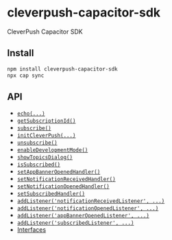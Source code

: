 # cleverpush-capacitor-sdk

CleverPush Capacitor SDK

## Install

```bash
npm install cleverpush-capacitor-sdk
npx cap sync
```

## API

<docgen-index>

* [`echo(...)`](#echo)
* [`getSubscriptionId()`](#getsubscriptionid)
* [`subscribe()`](#subscribe)
* [`initCleverPush(...)`](#initcleverpush)
* [`unsubscribe()`](#unsubscribe)
* [`enableDevelopmentMode()`](#enabledevelopmentmode)
* [`showTopicsDialog()`](#showtopicsdialog)
* [`isSubscribed()`](#issubscribed)
* [`setAppBannerOpenedHandler()`](#setappbanneropenedhandler)
* [`setNotificationReceivedHandler()`](#setnotificationreceivedhandler)
* [`setNotificationOpenedHandler()`](#setnotificationopenedhandler)
* [`setSubscribedHandler()`](#setsubscribedhandler)
* [`addListener('notificationReceivedListener', ...)`](#addlistenernotificationreceivedlistener)
* [`addListener('notificationOpenedListener', ...)`](#addlistenernotificationopenedlistener)
* [`addListener('appBannerOpenedListener', ...)`](#addlistenerappbanneropenedlistener)
* [`addListener('subscribedListener', ...)`](#addlistenersubscribedlistener)
* [Interfaces](#interfaces)

</docgen-index>